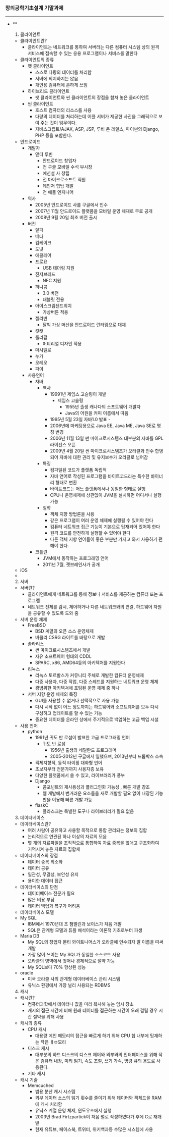 ### 창의공학기초설계 기말과제 ###

---
+ **

  1. 클라이언트
    - 클라이언트란?
      - 클라이언트는 네트워크를 통하여 서버라는 다른 컴퓨터 시스템 상의 원격 서비스에 접속할 수 있는 응용 프로그램이나 서비스를 말한다
    - 클라이언트의 종류
      - 팻 클라이언트
        - 스스로 다량의 데이터를 처리함
        - 서버에 의지하지는 않음
        - 개인용 컴퓨터에 흔하게 쓰임
      - 하이브리드 클라이언트
        - 팻 클라이언트와 씬 클라이언트의 장점을 합쳐 놓은 클라이언트
      - 씬 클라이언트
        - 호스트 컴퓨터의 리소스를 사용
        - 다량의 데이터를 처리하는데 어플 서버가 제공한 사진을 그래픽으로 보여 주는 것이 임무이다.
        - 자바스크립트/AJAX, ASP, JSP, 루비 온 레일스, 파이썬의 Django, PHP 등을 포함한다.
    - 안드로이드
      - 개발자
        - 앤디 루빈
          - 안드로이드 창업자
          - 전 구글 모바일 수석 부사장
          - 에션셜 사 창립
          - 전 마이크로소프트 직원
          - 데인저 힙탑 개발
          - 전 애플 엔지니어
      - 역사
        - 2005년 안드로이드 사를 구글에서 인수
        - 2007년 11월 안드로이드 플랫폼을 모바일 운영 체재로 무료 공개
        - 2008년 9월 20일 최초 버전 출시
      - 버전
        - 알파
        - 베타
        - 컵케이크
        - 도넛
        - 에클레어
        - 프로요
          - USB 테더링 지원
        - 진저브레드
          - NFC 지원
        - 허니콤
          - 3.0 버전
          - 태블릿 전용
        - 아이스크림샌드위치
          - 가상버튼 적용
        - 젤리빈
          - 달빅 가상 머신을 안드로이드 런타임으로 대체 
        - 킷캣
        - 롤리팝
          - 머티리얼 디자인 적용
        - 마시멜로
        - 누가
        - 오레오
        - 파이
      - 사용언어
        - 자바
          - 역사
            - 19991년 제임스 고슬링이 개발
              - 제임스 고슬링
                - 1955년 출생 캐나다의 소프트웨어 개발자
                - Java의 어원을 커피 이름에서 따옴
            - 1995년 5월 23일 자바1.0 발표                      -  
            - 2006년에 마케팅용으로 Java EE, Java ME, Java SE로 명칭 변경
            - 2006년 11월 13일 썬 마이크로시스템즈 대부분의 자바를 GPL 라이선스 오픈
            - 2009년 4월 20일 썬 마이크로시스템즈가 오라클과 인수 합병되어 자바에 대한 권리 및 유지보수가 오라클로 넘어감
          - 특징
            - 컴파일된 코드가 플랫폼 독립적
            - 자바 언어로 작성된 프로그램을 바이트코드라는 특수한 바이너리 형태로 변환
            - 바이트코드는 어느 플랫폼에서나 동일한 형태로 실행
            - CPU나 운영체제에 상관없이 JVM을 설치하면 어디서나 실행 가능 
          - 철학
            - 객체 지향 방법론을 사용
            - 같은 프로그램이 여러 운영 체제에 실행될 수 있어야 한다
            - 컴퓨터 네트워크 접근 기능이 기본으로 탑재되어 있어야 한다
            - 원격 코드를 안전하게 실행할 수 있어야 한다
            - 다른 객체 지향 언어들이 좋은 부분만 가지고 와서 사용하기 편해야 한다.
        - 코틀린
          - JVM에서 동작하는 프로그래밍 언어
          - 2011년 7월, 젯브레인사가 공개 
    - iOS
    - 
  2. 서버
    - 서버란?
      - 클라이언트에게 네트워크를 통해 정보나 서비스를 제공하는 컴퓨터 또는 프로그램
      - 네트워크 전체를 감시, 제어하거나 다른 네트워크와의 연결, 하드웨어 자원을 공유할 수 있도록 도와 줌
    - 서버 운영 체제
      - FreeBSD
        - BSD 계열의 오픈 소스 운영체제
        - 버클리 CSRG 라이트를 바탕으로 개발
      - 솔라리스
        - 썬 마이크로시스템즈에서 개발
        - 자유 소프트웨어 형태의 CDDL
        - SPARC, x86, AMD64등의 아키텍처를 지원한다
      - 리눅스
        - 리눅스 토르발스가 커뮤니티 주체로 개발한 컴퓨터 운영체제
        - 다중 사용자, 다중 작업, 다중 스레드를 지원하는 네트워크 운영 체제
        - 광범위한 아키텍쳐에 포팅된 운영 체제 중 하나
      - 서버 지향 운영 체제의 특징
        - GUI를 사용할 수 없거나 선택적으로 사용 가능
        - 다시 시작 없이 어느 정도까지는 하드웨어와 소프트웨어를 모두 다시 구성하고 업데이트를 할 수 있는 기능
        - 중요한 데이터를 온라인 상에서 주기적으로 백업하는 고급 백업 시설
    - 사용 언어
      - python 
        - 1991년 귀도 반 로섬이 발표한 고급 프로그래밍 언어
          - 귀도 반 로섬
            - 1956년 출생의 네덜란드 프로그래머
            - 2005-2012년 구글에서 일했으며, 2013년부터 드롭박스 소속
        - 객체지향적, 동적 타이핑 대화형 언어
        - 초보자부터 전문가까지 사용자층 보유
        - 다양한 플랫폼에서 쓸 수 있고, 라이브러리가 풍부
        - Django
          - 콤포넌트의 재사용성과 플러그인화 가능성 , 빠른 개발 강조
          - 웹 개발에서 번거러운 요소들을 새로 개발할 필요 없이 내장된 기능만을 이용해 빠른 개발 가능
        - flaskC
          - 플라스크는 특별한 도구나 라이브러리가 필요 없음
  3. 데이터베이스
    - 데이터베이스란?
      - 여러 사람이 공유하고 사용할 목적으로 통합 관리되는 정보의 집합
      - 논리적으로 연관된 하나 이상의 자료의 모음
      - 몇 개의 자료파일을 조직적으로 통합하여 자료 중복을 없애고 구조화하여 기억시켜 놓은 자료의 집합체
    - 데이터베이스의 장점
      - 데이터 중복 최소화
      - 데이터 공유
      - 일관성, 무결성, 보안성 유지
      - 용이한 데이터 접근
    - 데이터베이스의 단점
      - 데이터베이스 전문가 필요
      - 많은 비용 부담
      - 데이터 백업과 복구가 어려움
    - 데이터베이스 모델
    - My SQL
      - IBM에서 1970년대 초 챔벌린과 보이스가 처음 개발
      - SQL은 관계형 모델과 튜플 해석이라는 이론적 기초로부터 파생
    - Maria DB
      - My SQL의 창업자 몬티 와이트니어스가 오라클에 인수되자 딸 이름을 따써 개발
      - 가장 많이 쓰이는 My SQL가 동일한 소스코드 사용
      - 오라클의 영역에서 벗어나 경제적으로 절약 가능
      - My SQL보다 70% 향상된 성능 
    - oracle
      - 미국 오라클 사의 관계형 데이터베이스 관리 시스템
      - 유닉스 환경에서 가장 널리 사용되는 RDBMS
  4. 캐시 
    - 캐시란?
      - 컴퓨터과학에서 데이터나 값을 미리 복사해 놓는 임시 장소
      - 캐시의 접근 시간에 비해 원래 데이터를 접근하는 시간이 오래 걸릴 경우 시간 절약을 위해 사용
    - 캐시의 종류
      - CPU 캐시
        - 대용량 메인 메모리의 접근을 빠르게 하기 위해 CPU 칩 내부에 탑재하는 작은 ㅔㅁ모리
      - 디스크 캐시
        - 대부분의 하드 디스크의 디스크 제어와 외부와의 인터페이스를 위해 작은 컴퓨터 내장, 미리 읽기, 속도 조절, 쓰기 가속, 명령 큐의 용도로 사용된다.
      - 기타 캐시
    - 캐시 기술
      - Memcuched
        - 범용 분산 캐시 시스템
        - 외부 데이터 소스의 읽기 횟수를 줄이기 위해 데이터와 객체드을 RAM에 캐시 처리함
        - 유닉스 계열 운영 체제, 윈도우즈에서 실행
        - 2003년 Brad Firtzpartick이 처음 펄로 작성하였다가 후에 C로 재개발
        - 현재 유튜브, 페이스북, 트위터, 위키백과등 수많은 시스템에 사용
    

